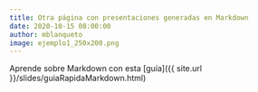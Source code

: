 ```yaml
---
title: Otra página con presentaciones generadas en Markdown
date: 2020-10-15 08:00:00
author: mblanqueto
image: ejemplo1_250x200.png
---
```



Aprende sobre Markdown con esta [guía]({{ site.url }}/slides/guiaRapidaMarkdown.html)


